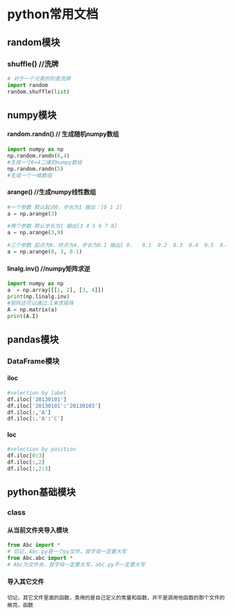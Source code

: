 # python常用文档

## random模块

### shuffle() //洗牌

```python
# 对于一个元素的列表洗牌
import random
random.shuffle(list)
```



## numpy模块

#### random.randn() // 生成随机numpy数组

```python
import numpy as np
np.random.randn(6,4)
#生成一个6×4二维的numpy数组
np.random.randn(5)
#生成一个一维数组
```

#### arange() //生成numpy线性数组

```python
#一个参数 默认起点0，步长为1 输出：[0 1 2]
a = np.arange(3)

#两个参数 默认步长为1 输出[3 4 5 6 7 8]
a = np.arange(3,9)

#三个参数 起点为0，终点为4，步长为0.1 输出[ 0.   0.1  0.2  0.3  0.4  0.5  0.6  0.7  0.8  0.9  1.   1.1  1.2  1.3  1.4 1.5  1.6  1.7  1.8  1.9  2.   2.1  2.2  2.3  2.4  2.5  2.6  2.7  2.8  2.9]
a = np.arange(0, 3, 0.1)
```

#### linalg.inv()   //numpy矩阵求逆

```python
import numpy as np
a  = np.array([[1, 2], [3, 4]])
print(np.linalg.inv)
#矩阵还可以通过.I来求矩阵
A = np.matrix(a)
print(A.I)
```









## pandas模块

### DataFrame模块

#### iloc 

```python
#selection by label
df.iloc['20130101']
df.iloc['20130101':'20130103']
df.iloc[:,'A']
df.iloc[:.'A':'C']
```

#### loc

```python
#selection by position
df.iloc[0:3]
df.iloc[:,2]
df.iloc[:,2:3]
```





## python基础模块

### class

#### 从当前文件夹导入模块

```python
from Abc import *
# 切记，Abc.py是一个py文件，首字母一定要大写
from Abc.abc import *
# Abc为文件夹，首字母一定要大写，abc.py不一定要大写
```

#### 导入其它文件

```
切记，其它文件里面的函数，类用的是自己定义的常量和函数，并不是调用他函数的那个文件的敞亮，函数
```

